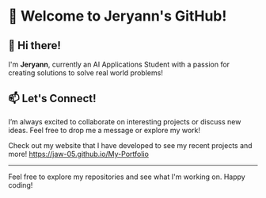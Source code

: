 # 🎉 Welcome to Jeryann's GitHub!

## 👋 Hi there!
I'm **Jeryann**, currently an AI Applications Student with a passion for creating solutions to solve real world problems!

## 📫 Let's Connect!

I’m always excited to collaborate on interesting projects or discuss new ideas. Feel free to drop me a message or explore my work!

Check out my website that I have developed to see my recent projects and more! https://jaw-05.github.io/My-Portfolio

---

Feel free to explore my repositories and see what I'm working on. Happy coding!
